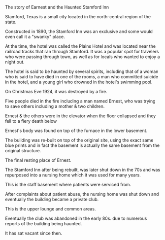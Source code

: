 The story of Earnest and the Haunted Stamford Inn

Stamford, Texas is a small city located in the north-central region of the state.

Constructed in 1890, the Stamford Inn was an exclusive and some would even call it a "swanky" place. 

At the time, the hotel was called the Plains Hotel and was located near the railroad tracks that ran through Stamford. It was a popular spot for travelers who were passing through town, as well as for locals who wanted to enjoy a night out.

 The hotel is said to be haunted by several spirits, including that of a woman who is said to have died in one of the rooms, a man who committed suicide in the hotel, and a young girl who drowned in the hotel's swimming pool.

 On Christmas Eve 1924,  it was destroyed by a fire. 

Five people died in the fire including a man named Ernest, who was trying to save others including a mother & two children.

Ernest & the others were in the elevator when the floor collapsed and they fell to a fiery death below

Ernest's body was found on top of the furnace in the lower basement.

The building was re-built on top of the original site, using the exact same blue prints and in fact the basement is actually the same basement from the original structure.

The final resting place of Ernest.


The Stamford Inn after being rebuilt, was later shut down in the 70s and was repurposed into a nursing home  which it was used for many years.

This is the staff basement where patients were serviced from.


After complaints about patient abuse, the nursing home was shut down and eventually the building became a private club.

This is the upper lounge and common areas.




Eventually the club was abandoned in the early 80s. 
due to numerous reports of the building being haunted.

It has sat vacant since then.